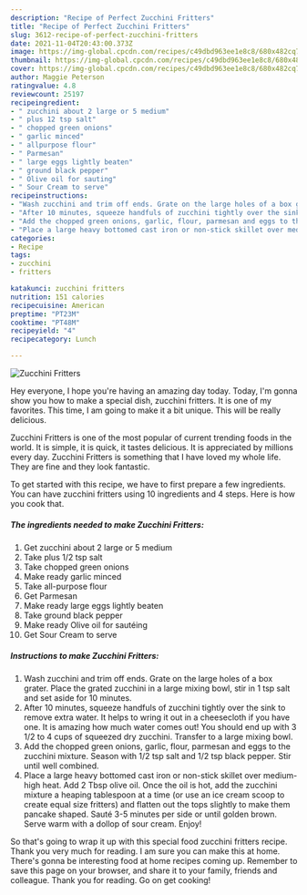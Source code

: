 ```yaml
---
description: "Recipe of Perfect Zucchini Fritters"
title: "Recipe of Perfect Zucchini Fritters"
slug: 3612-recipe-of-perfect-zucchini-fritters
date: 2021-11-04T20:43:00.373Z
image: https://img-global.cpcdn.com/recipes/c49dbd963ee1e8c8/680x482cq70/zucchini-fritters-recipe-main-photo.jpg
thumbnail: https://img-global.cpcdn.com/recipes/c49dbd963ee1e8c8/680x482cq70/zucchini-fritters-recipe-main-photo.jpg
cover: https://img-global.cpcdn.com/recipes/c49dbd963ee1e8c8/680x482cq70/zucchini-fritters-recipe-main-photo.jpg
author: Maggie Peterson
ratingvalue: 4.8
reviewcount: 25197
recipeingredient:
- " zucchini about 2 large or 5 medium"
- " plus 12 tsp salt"
- " chopped green onions"
- " garlic minced"
- " allpurpose flour"
- " Parmesan"
- " large eggs lightly beaten"
- " ground black pepper"
- " Olive oil for sauting"
- " Sour Cream to serve"
recipeinstructions:
- "Wash zucchini and trim off ends. Grate on the large holes of a box grater. Place the grated zucchini in a large mixing bowl, stir in 1 tsp salt and set aside for 10 minutes."
- "After 10 minutes, squeeze handfuls of zucchini tightly over the sink to remove extra water. It helps to wring it out in a cheesecloth if you have one. It is amazing how much water comes out! You should end up with 3 1/2 to 4 cups of squeezed dry zucchini. Transfer to a large mixing bowl."
- "Add the chopped green onions, garlic, flour, parmesan and eggs to the zucchini mixture. Season with 1/2 tsp salt and 1/2 tsp black pepper. Stir until well combined."
- "Place a large heavy bottomed cast iron or non-stick skillet over medium-high heat. Add 2 Tbsp olive oil. Once the oil is hot, add the zucchini mixture a heaping tablespoon at a time (or use an ice cream scoop to create equal size fritters) and flatten out the tops slightly to make them pancake shaped. Sauté 3-5 minutes per side or until golden brown. Serve warm with a dollop of sour cream. Enjoy!"
categories:
- Recipe
tags:
- zucchini
- fritters

katakunci: zucchini fritters 
nutrition: 151 calories
recipecuisine: American
preptime: "PT23M"
cooktime: "PT48M"
recipeyield: "4"
recipecategory: Lunch

---
```



![Zucchini Fritters](https://img-global.cpcdn.com/recipes/c49dbd963ee1e8c8/680x482cq70/zucchini-fritters-recipe-main-photo.jpg)

Hey everyone, I hope you're having an amazing day today. Today, I'm gonna show you how to make a special dish, zucchini fritters. It is one of my favorites. This time, I am going to make it a bit unique. This will be really delicious.

Zucchini Fritters is one of the most popular of current trending foods in the world. It is simple, it is quick, it tastes delicious. It is appreciated by millions every day. Zucchini Fritters is something that I have loved my whole life. They are fine and they look fantastic.




To get started with this recipe, we have to first prepare a few ingredients. You can have zucchini fritters using 10 ingredients and 4 steps. Here is how you cook that.

<!--inarticleads1-->

##### The ingredients needed to make Zucchini Fritters:

1. Get  zucchini about 2 large or 5 medium
1. Take  plus 1/2 tsp salt
1. Take  chopped green onions
1. Make ready  garlic minced
1. Take  all-purpose flour
1. Get  Parmesan
1. Make ready  large eggs lightly beaten
1. Take  ground black pepper
1. Make ready  Olive oil for sautéing
1. Get  Sour Cream to serve




<!--inarticleads2-->

##### Instructions to make Zucchini Fritters:

1. Wash zucchini and trim off ends. Grate on the large holes of a box grater. Place the grated zucchini in a large mixing bowl, stir in 1 tsp salt and set aside for 10 minutes.
1. After 10 minutes, squeeze handfuls of zucchini tightly over the sink to remove extra water. It helps to wring it out in a cheesecloth if you have one. It is amazing how much water comes out! You should end up with 3 1/2 to 4 cups of squeezed dry zucchini. Transfer to a large mixing bowl.
1. Add the chopped green onions, garlic, flour, parmesan and eggs to the zucchini mixture. Season with 1/2 tsp salt and 1/2 tsp black pepper. Stir until well combined.
1. Place a large heavy bottomed cast iron or non-stick skillet over medium-high heat. Add 2 Tbsp olive oil. Once the oil is hot, add the zucchini mixture a heaping tablespoon at a time (or use an ice cream scoop to create equal size fritters) and flatten out the tops slightly to make them pancake shaped. Sauté 3-5 minutes per side or until golden brown. Serve warm with a dollop of sour cream. Enjoy!




So that's going to wrap it up with this special food zucchini fritters recipe. Thank you very much for reading. I am sure you can make this at home. There's gonna be interesting food at home recipes coming up. Remember to save this page on your browser, and share it to your family, friends and colleague. Thank you for reading. Go on get cooking!

